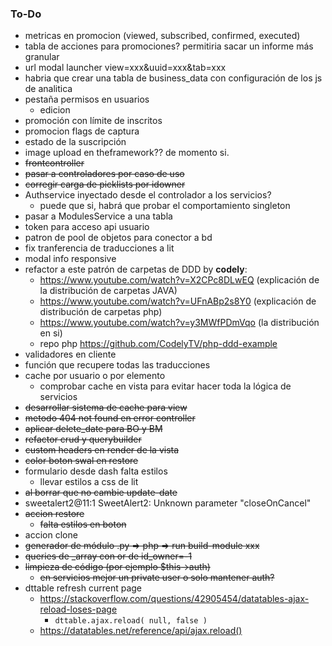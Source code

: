 ### To-Do
- metricas en promocion (viewed, subscribed, confirmed, executed)
- tabla de acciones para promociones? permitiria sacar un informe más granular
- url modal launcher view=xxx&uuid=xxx&tab=xxx
- habria que crear una tabla de business_data con configuración de los js de analitica
- pestaña permisos en usuarios
  - edicion
- promoción con límite de inscritos
- promocion flags de captura 
- estado de la suscripción
- image upload en theframework?? de momento si.
- ~~frontcontroller~~
- ~~pasar a controladores por caso de uso~~
- ~~corregir carga de picklists por idowner~~
- Authservice inyectado desde el controlador a los servicios?
  - puede que si, habrá que probar el comportamiento singleton
- pasar a ModulesService a una tabla
- token para acceso api usuario
- patron de pool de objetos para conector a bd
- fix tranferencia de traducciones a lit
- modal info responsive
- refactor a este patrón de carpetas de DDD by **codely**:
  - https://www.youtube.com/watch?v=X2CPc8DLwEQ (explicación de la distribución de carpetas JAVA)
  - https://www.youtube.com/watch?v=UFnABp2s8Y0 (explicación de distribución de carpetas php)
  - https://www.youtube.com/watch?v=y3MWfPDmVqo (la distribución en si)
  - repo php https://github.com/CodelyTV/php-ddd-example
- validadores en cliente
- función que recupere todas las traducciones
- cache por usuario o por elemento
  - comprobar cache en vista para evitar hacer toda la lógica de servicios
- ~~desarrollar sistema de cache para view~~
- ~~metodo 404 not found en error controller~~
- ~~aplicar delete_date para BO y BM~~
- ~~refactor crud y querybuilder~~
- ~~custom headers en render de la vista~~
- ~~color boton swal en restore~~
- formulario desde dash falta estilos
  - llevar estilos a css de lit
- ~~al borrar que no cambie update-date~~
- sweetalert2@11:1 SweetAlert2: Unknown parameter "closeOnCancel"
- ~~accion restore~~
  - ~~falta estilos en boton~~
- accion clone
- ~~generador de módulo .py => php => run build-module xxx~~
- ~~queries de _array con or de id_owner=-1~~
- ~~limpieza de código (por ejemplo $this->auth)~~
  - ~~en servicios mejor un private user o solo mantener auth?~~ 
- dttable refresh current page
  - https://stackoverflow.com/questions/42905454/datatables-ajax-reload-loses-page
    - `dttable.ajax.reload( null, false )`
  - https://datatables.net/reference/api/ajax.reload()